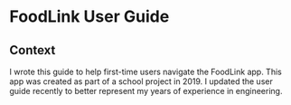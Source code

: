 # FoodLink User Guide

## Context

I wrote this guide to help first-time users navigate the FoodLink app. This app was created as part of a school project in 2019. I updated the user guide recently to better represent my years of experience in engineering.
